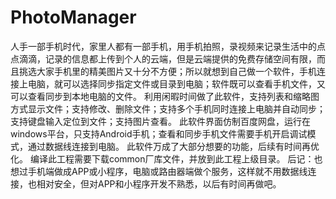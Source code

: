 # PhotoManager
人手一部手机时代，家里人都有一部手机，用手机拍照，录视频来记录生活中的点点滴滴，记录的信息都上传到个人的云端，但是云端提供的免费存储空间有限，而且挑选大家手机里的精美图片又十分不方便；所以就想到自己做一个软件，手机连接上电脑，就可以选择同步指定文件或目录到电脑；软件既可以查看手机文件，又可以查看同步到本地电脑的文件。
利用闲暇时间做了此软件，支持列表和缩略图方式显示文件；支持修改、删除文件；支持多个手机同时连接上电脑并自动同步；支持键盘输入定位到文件；支持图片查看。
此软件界面仿制百度网盘，运行在windows平台，只支持Android手机；查看和同步手机文件需要手机开启调试模式，通过数据线连接到电脑。
此软件万成了大部分想要的功能，后续有时间再优化。
编译此工程需要下载common厂库文件，并放到此工程上级目录。
后记：也想过手机端做成APP或小程序，电脑或路由器端做个服务，这样就不用数据线连接，也相对安全，但对APP和小程序开发不熟悉，以后有时间再做吧。
